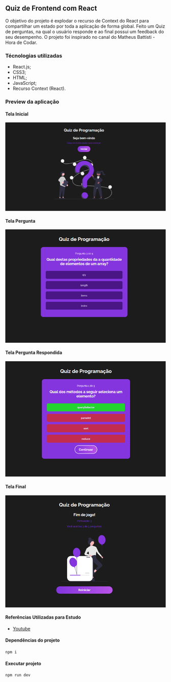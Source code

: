 ## Quiz de Frontend com React

O objetivo do projeto é explodar o recurso de Context do React para compartilhar um estado por toda a aplicação de forma global. Feito um Quiz de perguntas, na qual o usuário responde e ao final possui um feedback do seu desempenho. O projeto foi inspirado no canal do Matheus Battisti - Hora de Codar.

### Técnologias utilizadas

-   React.js;
-   CSS3;
-   HTML;
-   JavaScript;
-   Recurso Context (React).

### Preview da aplicação

#### Tela Inicial

![Preview Tela Inicial](/src/img/preview1.PNG "Preview Tela Inicial")

#### Tela Pergunta

![Preview Tela Pergunta](/src/img/preview2.PNG "Preview Tela Pergunta")

#### Tela Pergunta Respondida

![Preview Tela Pergunta](/src/img/preview3.PNG "Preview Tela Pergunta")

#### Tela Final

![Preview Tela Final](/src/img/preview4.PNG "Preview Tela Final")

#### Referências Utilizadas para Estudo

-   [Youtube](https://www.youtube.com/watch?v=HlkbeikH8cs&list=PLnDvRpP8BneyVA0SZ2okm-QBojomniQVO&index=44)

#### Dependências do projeto

`npm i`

#### Executar projeto

`npm run dev`
